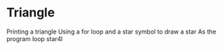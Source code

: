 # Triangle
Printing a triangle
Using a for loop and a star symbol to draw a star
As the program loop star4l
